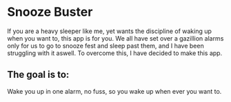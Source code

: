 # Snooze Buster 

If you are a heavy sleeper like me, yet wants the discipline of waking up when you want to, this app is for you.
We all have set over a gazillion alarms only for us to go to snooze fest  and sleep past them, and I have been struggling with it aswell.
To overcome this, I have decided to make this app.

## The goal is to:
Wake you up in one alarm, no fuss, so you wake up when ever you want to.

